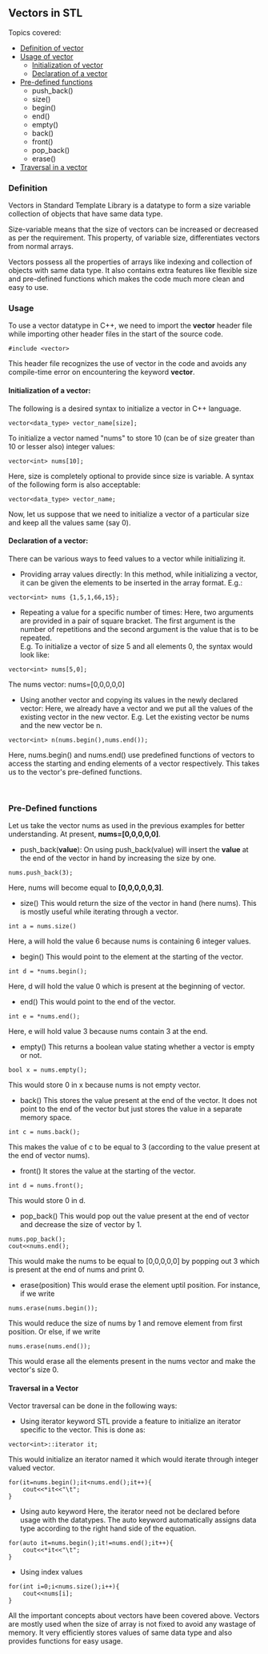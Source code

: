 ## Vectors in STL
Topics covered:
- [Definition of vector](#definition)
- [Usage of vector](#usage)
    - [Initialization of vector](#initialization-of-a-vector)
    - [Declaration of a vector](#declaration-of-a-vector)
- [Pre-defined functions](#pre-defined-functions)
    - push_back()
    - size()
    - begin()
    - end()
    - empty()
    - back()
    - front()
    - pop_back()
    - erase()
- [Traversal in a vector](#traversal-in-a-vector)
### Definition
<p> Vectors in Standard Template Library is a datatype to form a size variable collection of objects that have same data type. </p>

Size-variable means that the size of vectors can be increased or decreased as per the requirement. This property, of variable size, differentiates vectors from normal arrays.

Vectors possess all the properties of arrays like indexing and collection of objects with same data type. It also contains extra features like flexible size and pre-defined functions which makes the code much more clean and easy to use.

### Usage

To use a vector datatype in C++, we need to import the **vector** header file while importing other header files in the start of the source code.

```
#include <vector>
```
This header file recognizes the use of vector in the code and avoids any compile-time error on encountering the keyword **vector**.

#### Initialization of a vector:

The following is a desired syntax to initialize a vector in C++ language.
```
vector<data_type> vector_name[size];
```
To initialize a vector named "nums" to store 10 (can be of size greater than 10 or lesser also) integer values:
```
vector<int> nums[10];
```
Here, size is completely optional to provide since size is variable. A syntax of the following form is also acceptable:
```
vector<data_type> vector_name;
```
Now, let us suppose that we need to initialize a vector of a particular size and keep all the values same (say 0).

#### Declaration of a vector:

There can be various ways to feed values to a vector while initializing it.

- Providing array values directly:
In this method, while initializing a vector, it can be given the elements to be inserted in the array format. E.g.:
```
vector<int> nums {1,5,1,66,15};
```

- Repeating a value for a specific number of times:
Here, two arguments are provided in a pair of square bracket. The first argument is the number of repetitions and the second argument is the value that is to be repeated. <br>
E.g. To initialize a vector of size 5 and all elements 0, the syntax would look like:
```
vector<int> nums[5,0];
```

The nums vector: nums=[0,0,0,0,0]
<br>
- Using another vector and copying its values in the newly declared vector:
Here, we already have a vector and we put all the values of the existing vector in the new vector.
E.g. Let the existing vector be nums and the new vector be n.
```
vector<int> n(nums.begin(),nums.end());
```

Here, nums.begin() and nums.end() use predefined functions of vectors to access the starting and ending elements of a vector respectively. This takes us to the vector's pre-defined functions.

<br>

### Pre-Defined functions

Let us take the vector nums as used in the previous examples for better understanding. At present, **nums=[0,0,0,0,0]**.

- push_back(**value**):
On using push_back(value) will insert the **value** at the end of the vector in hand by increasing the size by one.
```
nums.push_back(3);
```
Here, nums will become equal to **[0,0,0,0,0,3]**.

- size()
This would return the size of the vector in hand (here nums). This is mostly useful while iterating through a vector.
```
int a = nums.size()
```
Here, a will hold the value 6 because nums is containing 6 integer values.

- begin()
This would point to the element at the starting of the vector.
```
int d = *nums.begin();
```
Here, d will hold the value 0 which is present at the beginning of vector.

- end()
This would point to the end of the vector.
```
int e = *nums.end();
```
Here, e will hold value 3 because nums contain 3 at the end.

- empty()
This returns a boolean value stating whether a vector is empty or not.
```
bool x = nums.empty();
```
This would store 0 in x because nums is not empty vector.

- back()
This stores the value present at the end of the vector. It does not point to the end of the vector but just stores the value in a separate memory space.
```
int c = nums.back();
```
This makes the value of c to be equal to 3 (according to the value present at the end of vector nums).

- front()
It stores the value at the starting of the vector.
```
int d = nums.front();
```
This would store 0 in d. <br>

- pop_back()
This would pop out the value present at the end of vector and decrease the size of vector by 1.
```
nums.pop_back();
cout<<nums.end();
```
This would make the nums to be equal to [0,0,0,0,0] by popping out 3 which is present at the end of nums and print 0.

- erase(position)
This would erase the element uptil position. For instance, if we write 
```
nums.erase(nums.begin());
```
This would reduce the size of nums by 1 and remove element from first position.
Or else, if we write
```
nums.erase(nums.end());
```
This would erase all the elements present in the nums vector and make the vector's size 0.

#### Traversal in a Vector

Vector traversal can be done in the following ways:

- Using iterator keyword
STL provide a feature to initialize an iterator specific to the vector. This is done as:
```
vector<int>::iterator it;
```
This would initialize an iterator named it which would iterate through integer valued vector.
```
for(it=nums.begin();it<nums.end();it++){
    cout<<*it<<"\t";
}
```
- Using auto keyword
Here, the iterator need not be declared before usage with the datatypes. The auto keyword automatically assigns data type according to the right hand side of the equation.
```
for(auto it=nums.begin();it!=nums.end();it++){
    cout<<*it<<"\t";
}
```
- Using index values
```
for(int i=0;i<nums.size();i++){
    cout<<nums[i];
}
```
All the important concepts about vectors have been covered above. Vectors are mostly used when the size of array is not fixed to avoid any wastage of memory. It very efficiently stores values of same data type and also provides functions for easy usage.
